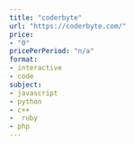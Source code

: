 ```yaml
---
title: "coderbyte"
url: "https://coderbyte.com/"
price: 
- "0"
pricePerPeriod: "n/a"
format: 
- interactive
- code
subject: 
- javascript
- python
- c++
-  ruby
- php
---
```

